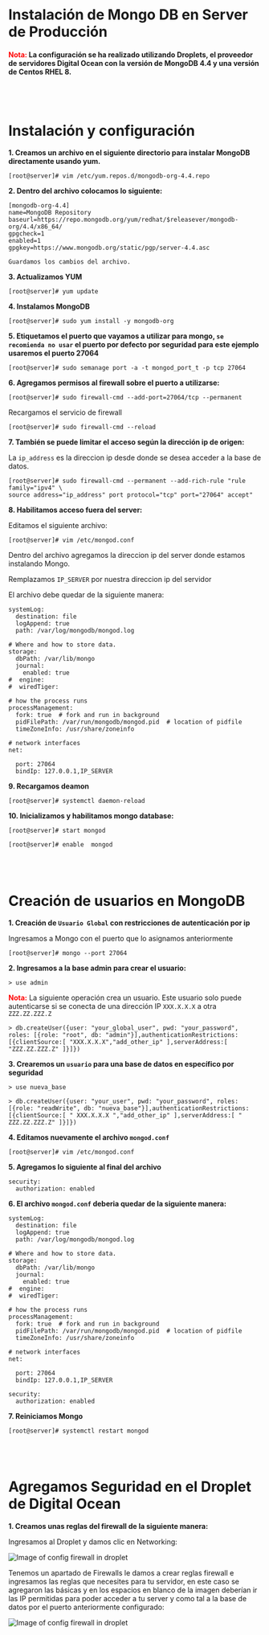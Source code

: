 # Instalación de Mongo DB en Server de Producción

#### <b style="color:red">Nota:</b> La configuración se ha realizado utilizando Droplets, el proveedor de servidores Digital Ocean con la versión de MongoDB 4.4 y una versión de Centos RHEL 8.

<br>
<br>

# Instalación y configuración

**1. Creamos un archivo en el siguiente directorio para instalar MongoDB directamente usando yum.**

```shell
[root@server]# vim /etc/yum.repos.d/mongodb-org-4.4.repo
```

**2. Dentro del archivo colocamos lo siguiente:**

```shell
[mongodb-org-4.4]
name=MongoDB Repository
baseurl=https://repo.mongodb.org/yum/redhat/$releasever/mongodb-org/4.4/x86_64/
gpgcheck=1
enabled=1
gpgkey=https://www.mongodb.org/static/pgp/server-4.4.asc
```
`Guardamos los cambios del archivo.`

**3. Actualizamos YUM**

```shell
[root@server]# yum update
```

**4. Instalamos MongoDB**
```shell
[root@server]# sudo yum install -y mongodb-org
```

**5. Etiquetamos el puerto que vayamos a utilizar para mongo, `se recomienda no usar` el puerto por defecto por seguridad para este ejemplo usaremos el puerto 27064**

```shell
[root@server]# sudo semanage port -a -t mongod_port_t -p tcp 27064
```

**6. Agregamos permisos al firewall sobre el puerto a utilizarse:**
```shell
[root@server]# sudo firewall-cmd --add-port=27064/tcp --permanent 
```
Recargamos el servicio de firewall

```shell
[root@server]# sudo firewall-cmd --reload
```

**7. También se puede limitar el acceso según la dirección ip de origen:**

La `ip_address` es la direccion ip desde donde se desea acceder a la base de datos.
```shell
[root@server]# sudo firewall-cmd --permanent --add-rich-rule "rule family="ipv4" \
source address="ip_address" port protocol="tcp" port="27064" accept"
```

**8.	Habilitamos acceso fuera del server:**

Editamos el siguiente archivo:

```shell
[root@server]# vim /etc/mongod.conf  
```

Dentro del archivo agregamos la direccion ip del server donde estamos instalando Mongo.

Remplazamos `IP_SERVER` por nuestra direccion ip del servidor

El archivo debe quedar de la siguiente manera:

```shell
systemLog:
  destination: file
  logAppend: true
  path: /var/log/mongodb/mongod.log

# Where and how to store data.
storage:
  dbPath: /var/lib/mongo
  journal:
    enabled: true
#  engine:
#  wiredTiger:

# how the process runs
processManagement:
  fork: true  # fork and run in background
  pidFilePath: /var/run/mongodb/mongod.pid  # location of pidfile
  timeZoneInfo: /usr/share/zoneinfo

# network interfaces
net:

  port: 27064
  bindIp: 127.0.0.1,IP_SERVER

```

**9. Recargamos deamon**

```shell
[root@server]# systemctl daemon-reload
```

**10. Inicializamos y habilitamos mongo database:**

```shell
[root@server]# start mongod
```

```shell
[root@server]# enable  mongod
```
<br>
<br>

# Creación de usuarios en MongoDB

**1. Creación de `Usuario Global` con restricciones de autenticación por ip**

Ingresamos a Mongo con el puerto que lo asignamos anteriormente

```shell
[root@server]# mongo --port 27064 
```

**2. Ingresamos a la base admin para crear el usuario:**

```shell
> use admin
```

<b style="color:red">Nota:</b> La siguiente operación crea un usuario. Este usuario solo puede autenticarse si se conecta de una dirección IP `XXX.X.X.X` a otra `ZZZ.ZZ.ZZZ.Z`

```shell
> db.createUser({user: "your_global_user", pwd: "your_password", roles: [{role: "root", db: "admin"}],authenticationRestrictions:[{clientSource:[ "XXX.X.X.X","add_other_ip" ],serverAddress:[ "ZZZ.ZZ.ZZZ.Z" ]}]})
```

**3. Crearemos un `usuario` para una base de datos en específico por seguridad**

```shell
> use nueva_base
```

```shell
> db.createUser({user: "your_user", pwd: "your_password", roles: [{role: "readWrite", db: "nueva_base"}],authenticationRestrictions:[{clientSource:[ " XXX.X.X.X ","add_other_ip" ],serverAddress:[ " ZZZ.ZZ.ZZZ.Z" ]}]})
```

**4. Editamos nuevamente el archivo `mongod.conf`**

```shell
[root@server]# vim /etc/mongod.conf 
```

**5. Agregamos lo siguiente al final del archivo**

```shell
security:
  authorization: enabled
```

**6. El archivo `mongod.conf` deberia quedar de la siguiente manera:**

```shell
systemLog:
  destination: file
  logAppend: true
  path: /var/log/mongodb/mongod.log

# Where and how to store data.
storage:
  dbPath: /var/lib/mongo
  journal:
    enabled: true
#  engine:
#  wiredTiger:

# how the process runs
processManagement:
  fork: true  # fork and run in background
  pidFilePath: /var/run/mongodb/mongod.pid  # location of pidfile
  timeZoneInfo: /usr/share/zoneinfo

# network interfaces
net:

  port: 27064
  bindIp: 127.0.0.1,IP_SERVER

security:
  authorization: enabled

```

**7. Reiniciamos Mongo**

```shell
[root@server]# systemctl restart mongod
```
<br>
<br>

# Agregamos Seguridad en el Droplet de Digital Ocean

**1. Creamos unas reglas del firewall de la siguiente manera:**

Ingresamos al Droplet y damos clic en Networking:

![Image of config firewall in droplet](https://firebasestorage.googleapis.com/v0/b/documentation-github.appspot.com/o/img-1.png?alt=media&token=1539000a-25b3-4b39-a8c0-288ea1939f8d)

Tenemos un apartado de Firewalls le damos a crear reglas firewall e ingresamos las reglas que necesites para tu servidor, en este caso se agregaron las básicas y en los espacios en blanco de la imagen deberían ir las IP permitidas para poder acceder a tu server y como tal a la base de datos por el puerto anteriormente configurado:

![Image of config firewall in droplet](https://firebasestorage.googleapis.com/v0/b/documentation-github.appspot.com/o/img-2.png?alt=media&token=1e95d2e4-afc8-42d4-bea8-a16480c3183f)




